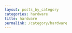```yaml
---
layout: posts_by_category
categories: hardware 
title: hardware 
permalink: /category/hardware 
---
```

